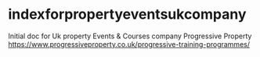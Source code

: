 # indexforpropertyeventsukcompany
Initial doc for Uk property Events &amp; Courses company Progressive Property
https://www.progressiveproperty.co.uk/progressive-training-programmes/
